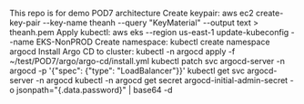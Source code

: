 This repo is for demo POD7 architecture
Create keypair: aws ec2 create-key-pair --key-name theanh --query "KeyMaterial" --output text > theanh.pem
Apply kubectl: aws eks --region us-east-1 update-kubeconfig --name EKS-NonPROD
Create namespace: kubectl create namespace argocd
Install Argo CD to cluster: kubectl -n argocd apply -f ~/test/POD7/argo/argo-cd/install.yml
kubectl patch svc argocd-server -n argocd -p '{"spec": {"type": "LoadBalancer"}}'
kubectl get svc argocd-server -n argocd
kubectl -n argocd get secret argocd-initial-admin-secret -o jsonpath="{.data.password}" | base64 -d
